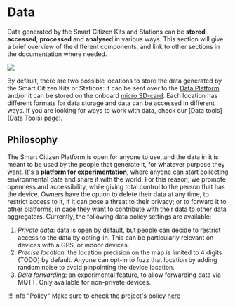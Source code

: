# Data

Data generated by the Smart Citizen Kits and Stations can be **stored**, **accessed**, **processed** and **analysed** in various ways. This section will give a brief overview of the different components, and link to other sections in the documentation where needed.

![](/assets/images/platform-architecture.png)

By default, there are two possible locations to store the data generated by the Smart Citizen Kits or Stations: it can be sent over to the [Data Platform](Data%20platform) and/or it can be stored on the onboard [micro SD-card](SD-card). Each location has different formats for data storage and data can be accessed in different ways. If you are looking for ways to work with data, check our [Data tools](Data Tools) page!.

## Philosophy

The Smart Citizen Platform is open for anyone to use, and the data in it is meant to be used by the people that generate it, for whatever purpose they want. It's a **platform for experimentation**, where anyone can start collecting environmental data and share it with the world. For this reason, we promote openness and accessibility, while giving total control to the person that has the device. Owners have the option to delete their data at any time, to restrict access to it, if it can pose a threat to their privacy; or to forward it to other platforms, in case they want to contribute with their data to other data aggregators. Currently, the following data policy settings are available:

1. _Private data_: data is open by default, but people can decide to restrict access to the data by opting-in. This can be particularly relevant on devices with a GPS, or indoor devices.
2. _Precise location_: the location precision on the map is limited to 4 digits (TODO) by default. Anyone can opt-in to fuzz that location by adding random noise to avoid pinpointing the device location.
3. _Data forwarding_: an experimental feature, to allow forwarding data via MQTT. Only available for non-private devices.

!!! info "Policy"
	Make sure to check the project's policy [here](https://smartcitizen.me/policy)